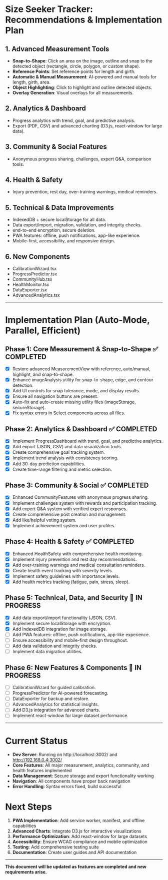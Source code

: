 # Size Seeker Tracker: Recommendations & Implementation Plan

## 1. Advanced Measurement Tools
- **Snap-to-Shape**: Click an area on the image, outline and snap to the detected object (rectangle, circle, polygon, or custom shape).
- **Reference Points**: Set reference points for length and girth.
- **Automatic & Manual Measurement**: AI-powered and manual tools for length, girth, area.
- **Object Highlighting**: Click to highlight and outline detected objects.
- **Overlay Generation**: Visual overlays for all measurements.

## 2. Analytics & Dashboard
- Progress analytics with trend, goal, and predictive analysis.
- Export (PDF, CSV) and advanced charting (D3.js, react-window for large data).

## 3. Community & Social Features
- Anonymous progress sharing, challenges, expert Q&A, comparison tools.

## 4. Health & Safety
- Injury prevention, rest day, over-training warnings, medical reminders.

## 5. Technical & Data Improvements
- IndexedDB + secure localStorage for all data.
- Data export/import, migration, validation, and integrity checks.
- end-to-end encryption, secure deletion.
- PWA features: offline, push notifications, app-like experience.
- Mobile-first, accessibility, and responsive design.

## 6. New Components
- CalibrationWizard.tsx
- ProgressPredictor.tsx
- CommunityHub.tsx
- HealthMonitor.tsx
- DataExporter.tsx
- AdvancedAnalytics.tsx

---

# Implementation Plan (Auto-Mode, Parallel, Efficient)

## Phase 1: Core Measurement & Snap-to-Shape ✅ COMPLETED
- [x] Restore advanced MeasurementView with reference, auto/manual, highlight, and snap-to-shape.
- [x] Enhance imageAnalysis utility for snap-to-shape, edge, and contour detection.
- [x] Add UI controls for snap tolerance, mode, and display results.
- [x] Ensure all navigation buttons are present.
- [x] Auto-fix and auto-create missing utility files (imageStorage, secureStorage).
- [x] Fix syntax errors in Select components across all files.

## Phase 2: Analytics & Dashboard ✅ COMPLETED
- [x] Implement ProgressDashboard with trend, goal, and predictive analytics.
- [x] Add export (JSON, CSV) and data visualization tools.
- [x] Create comprehensive goal tracking system.
- [x] Implement trend analysis with consistency scoring.
- [x] Add 30-day prediction capabilities.
- [x] Create time-range filtering and metric selection.

## Phase 3: Community & Social ✅ COMPLETED
- [x] Enhanced CommunityFeatures with anonymous progress sharing.
- [x] Implement challenges system with rewards and participation tracking.
- [x] Add expert Q&A system with verified expert responses.
- [x] Create comprehensive post creation and management.
- [x] Add like/helpful voting system.
- [x] Implement achievement system and user profiles.

## Phase 4: Health & Safety ✅ COMPLETED
- [x] Enhanced HealthSafety with comprehensive health monitoring.
- [x] Implement injury prevention and rest day recommendations.
- [x] Add over-training warnings and medical consultation reminders.
- [x] Create health event tracking with severity levels.
- [x] Implement safety guidelines with importance levels.
- [x] Add health metrics tracking (fatigue, pain, stress, sleep).

## Phase 5: Technical, Data, and Security 🔄 IN PROGRESS
- [x] Add data export/import functionality (JSON, CSV).
- [x] Implement secure localStorage with encryption.
- [x] Add IndexedDB integration for image storage.
- [ ] Add PWA features: offline, push notifications, app-like experience.
- [ ] Ensure accessibility and mobile-first design throughout.
- [ ] Add data validation and integrity checks.
- [ ] Implement data migration utilities.

## Phase 6: New Features & Components 🔄 IN PROGRESS
- [ ] CalibrationWizard for guided calibration.
- [ ] ProgressPredictor for AI-powered forecasting.
- [ ] DataExporter for backup and restore.
- [ ] AdvancedAnalytics for statistical insights.
- [ ] Add D3.js integration for advanced charts.
- [ ] Implement react-window for large dataset performance.

---

# Current Status
- **Dev Server**: Running on http://localhost:3002/ and http://192.168.0.4:3002/
- **Core Features**: All major measurement, analytics, community, and health features implemented
- **Data Management**: Secure storage and export functionality working
- **Navigation**: All components have proper back navigation
- **Error Handling**: Syntax errors fixed, build successful

# Next Steps
1. **PWA Implementation**: Add service worker, manifest, and offline capabilities
2. **Advanced Charts**: Integrate D3.js for interactive visualizations
3. **Performance Optimization**: Add react-window for large datasets
4. **Accessibility**: Ensure WCAG compliance and mobile optimization
5. **Testing**: Add comprehensive testing suite
6. **Documentation**: Create user guides and API documentation

---

**This document will be updated as features are completed and new requirements arise.** 